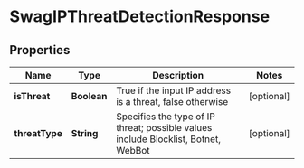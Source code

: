 
# SwagIPThreatDetectionResponse

## Properties
Name | Type | Description | Notes
------------ | ------------- | ------------- | -------------
**isThreat** | **Boolean** | True if the input IP address is a threat, false otherwise |  [optional]
**threatType** | **String** | Specifies the type of IP threat; possible values include Blocklist, Botnet, WebBot |  [optional]



